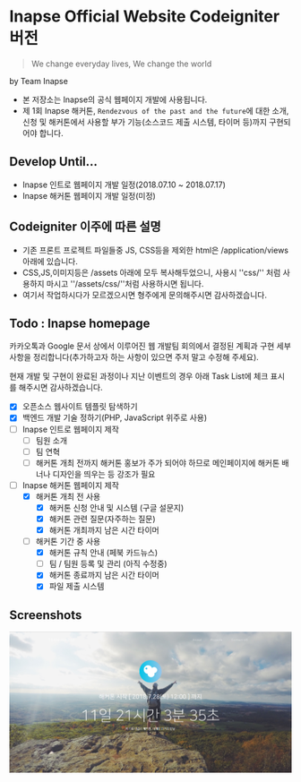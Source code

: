 # Inapse Official Website Codeigniter 버전
> We change everyday lives, We change the world

by Team Inapse

- 본 저장소는 Inapse의 공식 웹페이지 개발에 사용됩니다.
- 제 1회 Inapse 해커톤, `Rendezvous of the past and the future`에 대한 소개, 신청 및 해커톤에서 사용할 부가 기능(소스코드 제출 시스템, 타이머 등)까지 구현되어야 합니다.

## Develop Until...

- Inapse 인트로 웹페이지 개발 일정(2018.07.10 ~ 2018.07.17)
- Inapse 해커톤 웹페이지 개발 일정(미정)

## Codeigniter 이주에 따른 설명
* 기존 프론트 프로젝트 파일들중 JS, CSS등을 제외한 html은 /application/views 아래에 있습니다.
* CSS,JS,이미지등은 /assets 아래에 모두 복사해두었으니, 사용시 ''css/'' 처럼 사용하지 마시고 ''/assets/css/''처럼 사용하시면 됩니다.
* 여기서 작업하시다가 모르겠으시면 형주에게 문의해주시면 감사하겠습니다.

## Todo : Inapse homepage

카카오톡과 Google 문서 상에서 이루어진 웹 개발팀 회의에서 결정된 계획과 구현 세부사항을 정리합니다(추가하고자 하는 사항이 있으면 주저 말고 수정해 주세요).

현재 개발 및 구현이 완료된 과정이나 지난 이벤트의 경우 아래 Task List에 체크 표시를 해주시면 감사하겠습니다.

- [X] 오픈소스 웹사이트 템플릿 탐색하기
- [x] 백엔드 개발 기술 정하기(PHP, JavaScript 위주로 사용)
- [ ] Inapse 인트로 웹페이지 제작
    - [ ] 팀원 소개
    - [ ] 팀 연혁
    - [ ] 해커톤 개최 전까지 해커톤 홍보가 주가 되어야 하므로 메인페이지에 해커톤 배너나 디자인을 띄우는 등 강조가 필요
- [ ] Inapse 해커톤 웹페이지 제작
    - [x] 해커톤 개최 전 사용
        - [x] 해커톤 신청 안내 및 시스템 (구글 설문지)
        - [x] 해커톤 관련 질문(자주하는 질문)
        - [x] 해커톤 개최까지 남은 시간 타이머
    - [ ] 해커톤 기간 중 사용
        - [x] 해커톤 규칙 안내 (페북 카드뉴스)
        - [ ] 팀 / 팀원 등록 및 관리 (아직 수정중)
        - [x] 해커톤 종료까지 남은 시간 타이머
        - [x] 파일 제출 시스템

## Screenshots
![](screenshot/mainpage-head.png)
